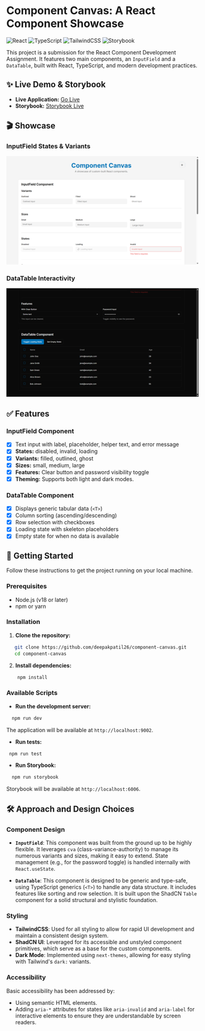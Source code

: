 # Component Canvas: A React Component Showcase

![React](https://img.shields.io/badge/react-%2320232a.svg?style=for-the-badge&logo=react&logoColor=%2361DAFB)
![TypeScript](https://img.shields.io/badge/typescript-%23007ACC.svg?style=for-the-badge&logo=typescript&logoColor=white)
![TailwindCSS](https://img.shields.io/badge/tailwindcss-%2338B2AC.svg?style=for-the-badge&logo=tailwind-css&logoColor=white)
![Storybook](https://img.shields.io/badge/-Storybook-FF4785?style=for-the-badge&logo=storybook&logoColor=white)

This project is a submission for the React Component Development Assignment. It features two main components, an `InputField` and a `DataTable`, built with React, TypeScript, and modern development practices.

## ✨ Live Demo & Storybook

- **Live Application:** [Go Live](https://component-canvas.vercel.app/)
- **Storybook:** [Storybook Live](https://component-canvas-g7su.vercel.app/)

## 🎬 Showcase

### InputField States & Variants

![InputField Showcase](public/input-field.png)

### DataTable Interactivity

![DataTable Showcase](public/data-table.png)

## ✅ Features

### InputField Component

- [x] Text input with label, placeholder, helper text, and error message
- [x] **States:** disabled, invalid, loading
- [x] **Variants:** filled, outlined, ghost
- [x] **Sizes:** small, medium, large
- [x] **Features:** Clear button and password visibility toggle
- [x] **Theming:** Supports both light and dark modes.

### DataTable Component

- [x] Displays generic tabular data (`<T>`)
- [x] Column sorting (ascending/descending)
- [x] Row selection with checkboxes
- [x] Loading state with skeleton placeholders
- [x] Empty state for when no data is available

## 🚀 Getting Started

Follow these instructions to get the project running on your local machine.

### Prerequisites

- Node.js (v18 or later)
- npm or yarn

### Installation

1.  **Clone the repository:**

```bash
   git clone https://github.com/deepakpatil26/component-canvas.git
   cd component-canvas
```

2.  **Install dependencies:**

```bash
    npm install
```

### Available Scripts

- **Run the development server:**

```bash
  npm run dev
```

The application will be available at `http://localhost:9002`.

- **Run tests:**

```bash
 npm run test
```

- **Run Storybook:**

```bash
  npm run storybook
```

Storybook will be available at `http://localhost:6006`.

## 🛠️ Approach and Design Choices

### Component Design

- **`InputField`**: This component was built from the ground up to be highly flexible. It leverages `cva` (class-variance-authority) to manage its numerous variants and sizes, making it easy to extend. State management (e.g., for the password toggle) is handled internally with `React.useState`.

- **`DataTable`**: This component is designed to be generic and type-safe, using TypeScript generics (`<T>`) to handle any data structure. It includes features like sorting and row selection. It is built upon the ShadCN `Table` component for a solid structural and stylistic foundation.

### Styling

- **TailwindCSS**: Used for all styling to allow for rapid UI development and maintain a consistent design system.
- **ShadCN UI**: Leveraged for its accessible and unstyled component primitives, which serve as a base for the custom components.
- **Dark Mode**: Implemented using `next-themes`, allowing for easy styling with Tailwind's `dark:` variants.

### Accessibility

Basic accessibility has been addressed by:

- Using semantic HTML elements.
- Adding `aria-*` attributes for states like `aria-invalid` and `aria-label` for interactive elements to ensure they are understandable by screen readers.
